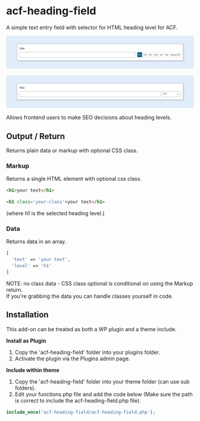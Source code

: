 # acf-heading-field

A simple text entry field with selector for HTML heading level for ACF.  

![ScreenShot](screenshots/acf-heading-field-buttons.png)  

![ScreenShot](screenshots/acf-heading-field-dropdown.png)  


Allows frontend users to make SEO decisions about heading levels.

## Output / Return

Returns plain data or markup with optional CSS class.

### Markup

Returns a single HTML element with optional css class. 
```html
<h1>your text</h1>
```
```html
<h1 class='your-class'>your text</h1>
```
(where h1 is the selected heading level.)

### Data
Returns data in an array.
```php
[ 
  'text' => 'your text',
  'level' => 'h1'
]
```

NOTE: no class data - CSS class optional is conditional on using the Markup return.  
If you're grabbing the data you can handle classes yourself in code.

## Installation

This add-on can be treated as both a WP plugin and a theme include.

**Install as Plugin**

1. Copy the 'acf-heading-field' folder into your plugins folder.
2. Activate the plugin via the Plugins admin page.

**Include within theme**

1.  Copy the 'acf-heading-field' folder into your theme folder (can use sub folders).
2.  Edit your functions.php file and add the code below (Make sure the path is correct to include the acf-heading-field.php file).

```php
include_once('acf-heading-field/acf-heading-field.php');
```
